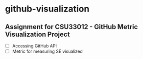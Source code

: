 # github-visualization

## Assignment for CSU33012 - GitHub Metric Visualization Project

- [ ] Accessing GitHub API
- [ ] Metric for measuring SE visualized 
